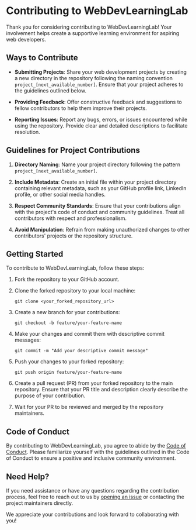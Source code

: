 # Contributing to WebDevLearningLab

Thank you for considering contributing to WebDevLearningLab! Your involvement helps create a supportive learning environment for aspiring web developers.

## Ways to Contribute

- **Submitting Projects**: Share your web development projects by creating a new directory in the repository following the naming convention `project_[next_available_number]`. Ensure that your project adheres to the guidelines outlined below.

- **Providing Feedback**: Offer constructive feedback and suggestions to fellow contributors to help them improve their projects.

- **Reporting Issues**: Report any bugs, errors, or issues encountered while using the repository. Provide clear and detailed descriptions to facilitate resolution.

## Guidelines for Project Contributions

1. **Directory Naming**: Name your project directory following the pattern `project_[next_available_number]`.

2. **Include Metadata**: Create an initial file within your project directory containing relevant metadata, such as your GitHub profile link, LinkedIn profile, or other social media handles.

3. **Respect Community Standards**: Ensure that your contributions align with the project's code of conduct and community guidelines. Treat all contributors with respect and professionalism.

4. **Avoid Manipulation**: Refrain from making unauthorized changes to other contributors' projects or the repository structure.

## Getting Started

To contribute to WebDevLearningLab, follow these steps:

1. Fork the repository to your GitHub account.

2. Clone the forked repository to your local machine:

   ```
   git clone <your_forked_repository_url>
   ```

3. Create a new branch for your contributions:

   ```
   git checkout -b feature/your-feature-name
   ```

4. Make your changes and commit them with descriptive commit messages:

   ```
   git commit -m "Add your descriptive commit message"
   ```

5. Push your changes to your forked repository:

   ```
   git push origin feature/your-feature-name
   ```

6. Create a pull request (PR) from your forked repository to the main repository. Ensure that your PR title and description clearly describe the purpose of your contribution.

7. Wait for your PR to be reviewed and merged by the repository maintainers.

## Code of Conduct

By contributing to WebDevLearningLab, you agree to abide by the [Code of Conduct](./CODE_OF_CONDUCT.md). Please familiarize yourself with the guidelines outlined in the Code of Conduct to ensure a positive and inclusive community environment.

## Need Help?

If you need assistance or have any questions regarding the contribution process, feel free to reach out to us by [opening an issue](./issues) or contacting the project maintainers directly.

We appreciate your contributions and look forward to collaborating with you!
